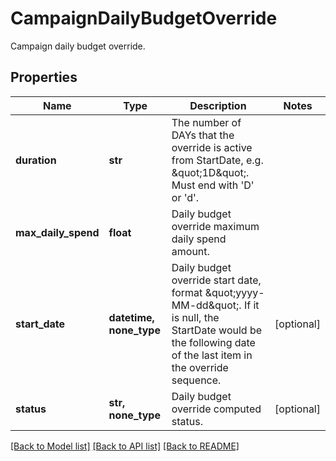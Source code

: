 # CampaignDailyBudgetOverride

Campaign daily budget override.

## Properties
Name | Type | Description | Notes
------------ | ------------- | ------------- | -------------
**duration** | **str** | The number of DAYs that the override is active from StartDate, e.g. \&quot;1D\&quot;. Must end with &#39;D&#39; or &#39;d&#39;. | 
**max_daily_spend** | **float** | Daily budget override maximum daily spend amount. | 
**start_date** | **datetime, none_type** | Daily budget override start date, format \&quot;yyyy-MM-dd\&quot;. If it is null, the StartDate would be the following date of the last item in the override sequence. | [optional] 
**status** | **str, none_type** | Daily budget override computed status. | [optional] 

[[Back to Model list]](../README.md#documentation-for-models) [[Back to API list]](../README.md#documentation-for-api-endpoints) [[Back to README]](../README.md)


